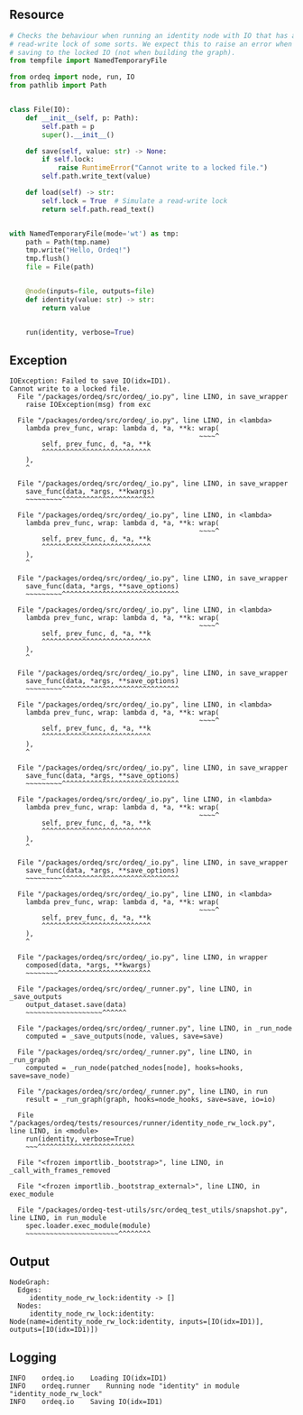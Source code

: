 ## Resource

```python
# Checks the behaviour when running an identity node with IO that has a
# read-write lock of some sorts. We expect this to raise an error when
# saving to the locked IO (not when building the graph).
from tempfile import NamedTemporaryFile

from ordeq import node, run, IO
from pathlib import Path


class File(IO):
    def __init__(self, p: Path):
        self.path = p
        super().__init__()

    def save(self, value: str) -> None:
        if self.lock:
            raise RuntimeError("Cannot write to a locked file.")
        self.path.write_text(value)

    def load(self) -> str:
        self.lock = True  # Simulate a read-write lock
        return self.path.read_text()


with NamedTemporaryFile(mode='wt') as tmp:
    path = Path(tmp.name)
    tmp.write("Hello, Ordeq!")
    tmp.flush()
    file = File(path)


    @node(inputs=file, outputs=file)
    def identity(value: str) -> str:
        return value


    run(identity, verbose=True)

```

## Exception

```text
IOException: Failed to save IO(idx=ID1).
Cannot write to a locked file.
  File "/packages/ordeq/src/ordeq/_io.py", line LINO, in save_wrapper
    raise IOException(msg) from exc

  File "/packages/ordeq/src/ordeq/_io.py", line LINO, in <lambda>
    lambda prev_func, wrap: lambda d, *a, **k: wrap(
                                               ~~~~^
        self, prev_func, d, *a, **k
        ^^^^^^^^^^^^^^^^^^^^^^^^^^^
    ),
    ^

  File "/packages/ordeq/src/ordeq/_io.py", line LINO, in save_wrapper
    save_func(data, *args, **kwargs)
    ~~~~~~~~~^^^^^^^^^^^^^^^^^^^^^^^

  File "/packages/ordeq/src/ordeq/_io.py", line LINO, in <lambda>
    lambda prev_func, wrap: lambda d, *a, **k: wrap(
                                               ~~~~^
        self, prev_func, d, *a, **k
        ^^^^^^^^^^^^^^^^^^^^^^^^^^^
    ),
    ^

  File "/packages/ordeq/src/ordeq/_io.py", line LINO, in save_wrapper
    save_func(data, *args, **save_options)
    ~~~~~~~~~^^^^^^^^^^^^^^^^^^^^^^^^^^^^^

  File "/packages/ordeq/src/ordeq/_io.py", line LINO, in <lambda>
    lambda prev_func, wrap: lambda d, *a, **k: wrap(
                                               ~~~~^
        self, prev_func, d, *a, **k
        ^^^^^^^^^^^^^^^^^^^^^^^^^^^
    ),
    ^

  File "/packages/ordeq/src/ordeq/_io.py", line LINO, in save_wrapper
    save_func(data, *args, **save_options)
    ~~~~~~~~~^^^^^^^^^^^^^^^^^^^^^^^^^^^^^

  File "/packages/ordeq/src/ordeq/_io.py", line LINO, in <lambda>
    lambda prev_func, wrap: lambda d, *a, **k: wrap(
                                               ~~~~^
        self, prev_func, d, *a, **k
        ^^^^^^^^^^^^^^^^^^^^^^^^^^^
    ),
    ^

  File "/packages/ordeq/src/ordeq/_io.py", line LINO, in save_wrapper
    save_func(data, *args, **save_options)
    ~~~~~~~~~^^^^^^^^^^^^^^^^^^^^^^^^^^^^^

  File "/packages/ordeq/src/ordeq/_io.py", line LINO, in <lambda>
    lambda prev_func, wrap: lambda d, *a, **k: wrap(
                                               ~~~~^
        self, prev_func, d, *a, **k
        ^^^^^^^^^^^^^^^^^^^^^^^^^^^
    ),
    ^

  File "/packages/ordeq/src/ordeq/_io.py", line LINO, in save_wrapper
    save_func(data, *args, **save_options)
    ~~~~~~~~~^^^^^^^^^^^^^^^^^^^^^^^^^^^^^

  File "/packages/ordeq/src/ordeq/_io.py", line LINO, in <lambda>
    lambda prev_func, wrap: lambda d, *a, **k: wrap(
                                               ~~~~^
        self, prev_func, d, *a, **k
        ^^^^^^^^^^^^^^^^^^^^^^^^^^^
    ),
    ^

  File "/packages/ordeq/src/ordeq/_io.py", line LINO, in wrapper
    composed(data, *args, **kwargs)
    ~~~~~~~~^^^^^^^^^^^^^^^^^^^^^^^

  File "/packages/ordeq/src/ordeq/_runner.py", line LINO, in _save_outputs
    output_dataset.save(data)
    ~~~~~~~~~~~~~~~~~~~^^^^^^

  File "/packages/ordeq/src/ordeq/_runner.py", line LINO, in _run_node
    computed = _save_outputs(node, values, save=save)

  File "/packages/ordeq/src/ordeq/_runner.py", line LINO, in _run_graph
    computed = _run_node(patched_nodes[node], hooks=hooks, save=save_node)

  File "/packages/ordeq/src/ordeq/_runner.py", line LINO, in run
    result = _run_graph(graph, hooks=node_hooks, save=save, io=io)

  File "/packages/ordeq/tests/resources/runner/identity_node_rw_lock.py", line LINO, in <module>
    run(identity, verbose=True)
    ~~~^^^^^^^^^^^^^^^^^^^^^^^^

  File "<frozen importlib._bootstrap>", line LINO, in _call_with_frames_removed

  File "<frozen importlib._bootstrap_external>", line LINO, in exec_module

  File "/packages/ordeq-test-utils/src/ordeq_test_utils/snapshot.py", line LINO, in run_module
    spec.loader.exec_module(module)
    ~~~~~~~~~~~~~~~~~~~~~~~^^^^^^^^

```

## Output

```text
NodeGraph:
  Edges:
     identity_node_rw_lock:identity -> []
  Nodes:
     identity_node_rw_lock:identity: Node(name=identity_node_rw_lock:identity, inputs=[IO(idx=ID1)], outputs=[IO(idx=ID1)])

```

## Logging

```text
INFO	ordeq.io	Loading IO(idx=ID1)
INFO	ordeq.runner	Running node "identity" in module "identity_node_rw_lock"
INFO	ordeq.io	Saving IO(idx=ID1)

```